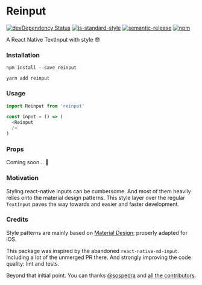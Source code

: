 # Reinput

[![devDependency Status](https://david-dm.org/sospedra/reinput/dev-status.svg)](https://david-dm.org/sospedra/reinput#info=devDependencies)
[![js-standard-style](https://img.shields.io/badge/code%20style-standard-brightgreen.svg)](http://standardjs.com/)
[![semantic-release](https://img.shields.io/badge/%20%20%F0%9F%93%A6%F0%9F%9A%80-semantic--release-e10079.svg)](https://github.com/semantic-release/semantic-release)
[![npm](https://img.shields.io/npm/dm/reinput.svg)](https://www.npmjs.org/package/awesome-badges)

A React Native TextInput with style 😎

### Installation

`npm install --save reinput`

`yarn add reinput`

### Usage

```js
import Reinput from 'reinput'

const Input = () => (
  <Reinput
  />
)
```

### Props

Coming soon... 👀

### Motivation

Styling react-native inputs can be cumbersome. And most of them heavily relies
onto the material design patterns. This style layer over the regular `TextInput`
paves the way towards and easier and faster development.

### Credits

Style patterns are mainly based on [Material Design](https://material.io/guidelines/components/text-fields.html#); properly adapted for iOS.

This package was inspired by the abandoned `react-native-md-input`. Including a lot
of the unmerged PR there. And strongly improving the code quality: lint and tests.

Beyond that initial point. You can thanks [@sospedra](https://github.com/sospedra)
and [all the contributors](https://github.com/sospedra/reinput/graphs/contributors).
